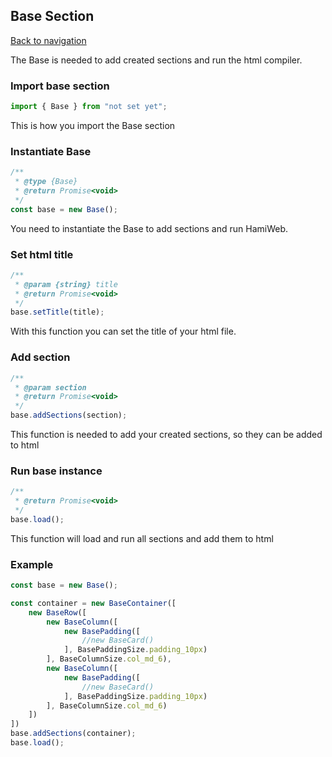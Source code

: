 ## Base Section

[Back to navigation](https://github.com/nicosammito/HamiWeb/tree/feature/docs/docs)

The Base is needed to add created sections and run the html compiler.

### Import base section
```javascript 
import { Base } from "not set yet";
```
This is how you import the Base section

### Instantiate Base
```javascript
/**
 * @type {Base}
 * @return Promise<void>
 */
const base = new Base();
```
You need to instantiate the Base to add sections and run HamiWeb.

### Set html title
```javascript
/**
 * @param {string} title
 * @return Promise<void>
 */
base.setTitle(title);
```
With this function you can set the title of your html file.

### Add section
```javascript
/**
 * @param section
 * @return Promise<void>
 */
base.addSections(section);
```
This function is needed to add your created sections, so they can be added to html

### Run base instance
```javascript
/**
 * @return Promise<void>
 */
base.load();
```
This function will load and run all sections and add them to html

### Example
```javascript
const base = new Base();

const container = new BaseContainer([
    new BaseRow([
        new BaseColumn([
            new BasePadding([
                //new BaseCard()
            ], BasePaddingSize.padding_10px)
        ], BaseColumnSize.col_md_6),
        new BaseColumn([
            new BasePadding([
                //new BaseCard()
            ], BasePaddingSize.padding_10px)
        ], BaseColumnSize.col_md_6)
    ])
])
base.addSections(container);
base.load();
```
